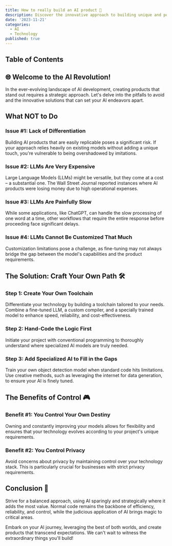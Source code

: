 ```yaml
---
title: How to really build an AI product 🚀
description: Discover the innovative approach to building unique and powerful AI products. Avoid common pitfalls and embrace a strategic roadmap.
date: '2023-11-21'
categories:
  - AI
  - Technology
published: true
---
```


## Table of Contents


## 🌐 Welcome to the AI Revolution!

In the ever-evolving landscape of AI development, creating products that stand out requires a strategic approach. Let's delve into the pitfalls to avoid and the innovative solutions that can set your AI endeavors apart.

## What NOT to Do

### Issue #1: Lack of Differentiation
Building AI products that are easily replicable poses a significant risk. If your approach relies heavily on existing models without adding a unique touch, you're vulnerable to being overshadowed by imitations.

### Issue #2: LLMs Are Very Expensive
Large Language Models (LLMs) might be versatile, but they come at a cost – a substantial one. The Wall Street Journal reported instances where AI products were losing money due to high operational expenses.

### Issue #3: LLMs Are Painfully Slow
While some applications, like ChatGPT, can handle the slow processing of one word at a time, other workflows that require the entire response before proceeding face significant delays.

### Issue #4: LLMs Cannot Be Customized That Much
Customization limitations pose a challenge, as fine-tuning may not always bridge the gap between the model's capabilities and the product requirements.

## The Solution: Craft Your Own Path 🛠️

### Step 1: Create Your Own Toolchain
Differentiate your technology by building a toolchain tailored to your needs. Combine a fine-tuned LLM, a custom compiler, and a specially trained model to enhance speed, reliability, and cost-effectiveness.

### Step 2: Hand-Code the Logic First
Initiate your project with conventional programming to thoroughly understand where specialized AI models are truly needed.

### Step 3: Add Specialized AI to Fill in the Gaps
Train your own object detection model when standard code hits limitations. Use creative methods, such as leveraging the internet for data generation, to ensure your AI is finely tuned.

## The Benefits of Control 🎮

### Benefit #1: You Control Your Own Destiny
Owning and constantly improving your models allows for flexibility and ensures that your technology evolves according to your project's unique requirements.

### Benefit #2: You Control Privacy
Avoid concerns about privacy by maintaining control over your technology stack. This is particularly crucial for businesses with strict privacy requirements.

## Conclusion 🚀

Strive for a balanced approach, using AI sparingly and strategically where it adds the most value. Normal code remains the backbone of efficiency, reliability, and control, while the judicious application of AI brings magic to critical areas.

Embark on your AI journey, leveraging the best of both worlds, and create products that transcend expectations. We can't wait to witness the extraordinary things you'll build!
